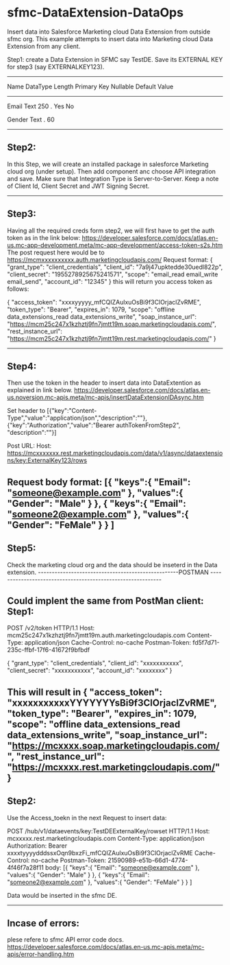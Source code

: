 # sfmc-DataExtension-DataOps
Insert data into Salesforce Marketing cloud Data Extension from outside sfmc org.
This example attempts to insert data into Marketing cloud Data Extension from any client.

Step1:
create a Data Extension in SFMC say TestDE.
Save its EXTERNAL KEY for step3 (say EXTERNALKEY123).

----------------------------------------------------------

Name   DataType Length Primary Key Nullable Default Value

----------------------------------------------------------
Email  Text     250 .  Yes         No

Gender Text .   60

----------------------------------------------------------

Step2:
-----
In this Step, we will create an installed package in salesforce Marketing cloud org (under setup).
Then add component anc choose API integration and save. Make sure that Integration Type is Server-to-Server.
Keep a note of Client Id, Client Secret and JWT Signing Secret.

------------------------
Step3:
-----
Having all the required creds form step2, we will first have to get the auth token as in the link below:
https://developer.salesforce.com/docs/atlas.en-us.mc-app-development.meta/mc-app-development/access-token-s2s.htm
The post request here would be to  https://mcmxxxxxxxxxx.auth.marketingcloudapis.com/
Request format:
{
"grant_type": "client_credentials",
"client_id": "7a9j47upktedde30uedl822p",
"client_secret": "1955278925675241571",
"scope": "email_read email_write email_send",
"account_id": "12345"
}
this will return you access token as follows:

{
    "access_token": "xxxxyyyyy_mfCQIZAulxuOsBi9f3ClOrjaclZvRME",
    "token_type": "Bearer",
    "expires_in": 1079,
    "scope": "offline data_extensions_read data_extensions_write",
    "soap_instance_url": "https://mcm25c247x1kzhztj9fn7jmtt19m.soap.marketingcloudapis.com/",
    "rest_instance_url": "https://mcm25c247x1kzhztj9fn7jmtt19m.rest.marketingcloudapis.com/"
}

----------------------
Step4:
-----

Then use the token in the header to insert data into DataExtention as explained in link below.
https://developer.salesforce.com/docs/atlas.en-us.noversion.mc-apis.meta/mc-apis/insertDataExtensionIDAsync.htm

Set header to
[{"key":"Content-Type","value":"application/json","description":""},
{"key":"Authorization","value":"Bearer authTokenFromStep2",
"description":""}]

Post URL:
Host: https://mcxxxxxxx.rest.marketingcloudapis.com/data/v1/async/dataextensions/key:ExternalKey123/rows

Request body format:
[{
	"keys":{
		"Email": "someone@example.com"
		},
	"values":{
		"Gender": "Male"
	}
},
{
	"keys":{
		"Email": "someone2@example.com"
		},
	"values":{
		"Gender": "FeMale"
	}
}
]
------------------------------------
Step5:
------
Check the marketing cloud org and the data should be inseterd in the Data extension.
---------------------------------------------------POSTMAN ------------------------------------------------------------

Could implent the same from PostMan client:
Step1:
----
POST /v2/token HTTP/1.1
Host: mcm25c247x1kzhztj9fn7jmtt19m.auth.marketingcloudapis.com
Content-Type: application/json
Cache-Control: no-cache
Postman-Token: fd5f7d71-235c-ffbf-17f6-41672f9bfbdf

{
"grant_type": "client_credentials",
"client_id": "xxxxxxxxxxx",
"client_secret": "xxxxxxxxxxx",
"account_id": "xxxxxxxx"
}

This will result in
{
    "access_token": "xxxxxxxxxxxYYYYYYYsBi9f3ClOrjaclZvRME",
    "token_type": "Bearer",
    "expires_in": 1079,
    "scope": "offline data_extensions_read data_extensions_write",
    "soap_instance_url": "https://mcxxxx.soap.marketingcloudapis.com/",
    "rest_instance_url": "https://mcxxxx.rest.marketingcloudapis.com/"
}
-------------------------------------------------------------------
Step2:
----
Use the Access_toekn in the next Request to insert data:

POST /hub/v1/dataevents/key:TestDEExternalKey/rowset HTTP/1.1
Host: mcxxxxx.rest.marketingcloudapis.com
Content-Type: application/json
Authorization: Bearer xxxxtyyyydddssxOqn9bxzFi_mfCQIZAulxuOsBi9f3ClOrjaclZvRME
Cache-Control: no-cache
Postman-Token: 21590989-e51b-66d1-4774-4f46f7a28f11
body:
[{
	"keys":{
		"Email": "someone@example.com"
		},
	"values":{
		"Gender": "Male"
	}
},
{
	"keys":{
		"Email": "someone2@example.com"
		},
	"values":{
		"Gender": "FeMale"
	}
}
]

Data would be inserted in the sfmc DE.

------------------------------------
Incase of errors:
-----
plese refere to sfmc API error code docs.
https://developer.salesforce.com/docs/atlas.en-us.mc-apis.meta/mc-apis/error-handling.htm
